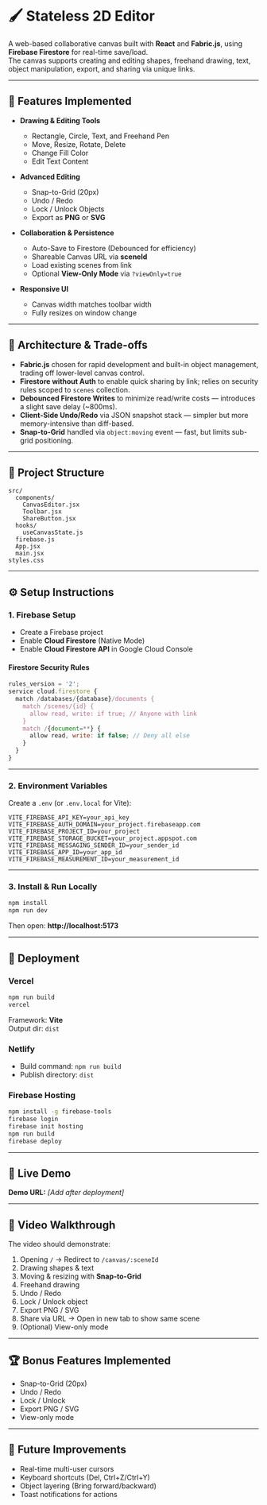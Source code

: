 # 🖌️ Stateless 2D Editor

A web-based collaborative canvas built with **React** and **Fabric.js**, using **Firebase Firestore** for real-time save/load.  
The canvas supports creating and editing shapes, freehand drawing, text, object manipulation, export, and sharing via unique links.

---

## 📌 Features Implemented

- **Drawing & Editing Tools**
  - Rectangle, Circle, Text, and Freehand Pen
  - Move, Resize, Rotate, Delete
  - Change Fill Color
  - Edit Text Content

- **Advanced Editing**
  - Snap-to-Grid (20px)
  - Undo / Redo
  - Lock / Unlock Objects
  - Export as **PNG** or **SVG**

- **Collaboration & Persistence**
  - Auto-Save to Firestore (Debounced for efficiency)
  - Shareable Canvas URL via **sceneId**
  - Load existing scenes from link
  - Optional **View-Only Mode** via `?viewOnly=true`

- **Responsive UI**
  - Canvas width matches toolbar width
  - Fully resizes on window change

---

## 🧠 Architecture & Trade-offs

- **Fabric.js** chosen for rapid development and built-in object management, trading off lower-level canvas control.
- **Firestore without Auth** to enable quick sharing by link; relies on security rules scoped to `scenes` collection.
- **Debounced Firestore Writes** to minimize read/write costs — introduces a slight save delay (~800ms).
- **Client-Side Undo/Redo** via JSON snapshot stack — simpler but more memory-intensive than diff-based.
- **Snap-to-Grid** handled via `object:moving` event — fast, but limits sub-grid positioning.

---

## 📂 Project Structure

```
src/
  components/
    CanvasEditor.jsx
    Toolbar.jsx
    ShareButton.jsx
  hooks/
    useCanvasState.js
  firebase.js
  App.jsx
  main.jsx
styles.css
```

---

## ⚙️ Setup Instructions

### 1. Firebase Setup
- Create a Firebase project
- Enable **Cloud Firestore** (Native Mode)
- Enable **Cloud Firestore API** in Google Cloud Console

#### Firestore Security Rules
```javascript
rules_version = '2';
service cloud.firestore {
  match /databases/{database}/documents {
    match /scenes/{id} {
      allow read, write: if true; // Anyone with link
    }
    match /{document=**} {
      allow read, write: if false; // Deny all else
    }
  }
}
```

---

### 2. Environment Variables

Create a `.env` (or `.env.local` for Vite):

```
VITE_FIREBASE_API_KEY=your_api_key
VITE_FIREBASE_AUTH_DOMAIN=your_project.firebaseapp.com
VITE_FIREBASE_PROJECT_ID=your_project
VITE_FIREBASE_STORAGE_BUCKET=your_project.appspot.com
VITE_FIREBASE_MESSAGING_SENDER_ID=your_sender_id
VITE_FIREBASE_APP_ID=your_app_id
VITE_FIREBASE_MEASUREMENT_ID=your_measurement_id
```

---

### 3. Install & Run Locally

```bash
npm install
npm run dev
```
Then open: **http://localhost:5173**

---

## 🚀 Deployment

### **Vercel**
```bash
npm run build
vercel
```
Framework: **Vite**  
Output dir: `dist`

### **Netlify**
- Build command: `npm run build`
- Publish directory: `dist`

### **Firebase Hosting**
```bash
npm install -g firebase-tools
firebase login
firebase init hosting
npm run build
firebase deploy
```

---

## 🔗 Live Demo
**Demo URL:** _[Add after deployment]_

---

## 🎥 Video Walkthrough

The video should demonstrate:
1. Opening `/` → Redirect to `/canvas/:sceneId`
2. Drawing shapes & text
3. Moving & resizing with **Snap-to-Grid**
4. Freehand drawing
5. Undo / Redo
6. Lock / Unlock object
7. Export PNG / SVG
8. Share via URL → Open in new tab to show same scene
9. (Optional) View-only mode

---

## 🏆 Bonus Features Implemented
- Snap-to-Grid (20px)
- Undo / Redo
- Lock / Unlock
- Export PNG / SVG
- View-only mode

---

## 🔮 Future Improvements
- Real-time multi-user cursors
- Keyboard shortcuts (Del, Ctrl+Z/Ctrl+Y)
- Object layering (Bring forward/backward)
- Toast notifications for actions



